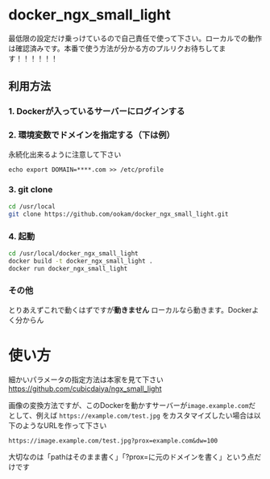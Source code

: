 # docker_ngx_small_light
最低限の設定だけ乗っけているので自己責任で使って下さい。ローカルでの動作は確認済みです。本番で使う方法が分かる方のプルリクお待ちしてます！！！！！！

## 利用方法

### 1. Dockerが入っているサーバーにログインする

### 2. 環境変数でドメインを指定する（下は例）

永続化出来るように注意して下さい

`echo export DOMAIN=****.com >> /etc/profile`

### 3. git clone
```bash
cd /usr/local
git clone https://github.com/ookam/docker_ngx_small_light.git
```

### 4. 起動
```bash
cd /usr/local/docker_ngx_small_light
docker build -t docker_ngx_small_light .
docker run docker_ngx_small_light
```

### その他
とりあえずこれで動くはずですが**動きません** ローカルなら動きます。Dockerよく分からん

# 使い方
細かいパラメータの指定方法は本家を見て下さい
https://github.com/cubicdaiya/ngx_small_light

画像の変換方法ですが、このDockerを動かすサーバーが`image.example.com`だとして、例えば `https://example.com/test.jpg` をカスタマイズしたい場合は以下のようなURLを作って下さい

`https://image.example.com/test.jpg?prox=example.com&dw=100`

大切なのは「pathはそのまま書く」「?prox=に元のドメインを書く」という点だけです
